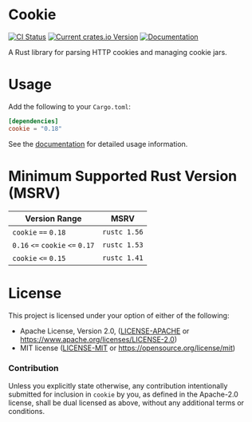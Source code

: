 # Cookie

[![CI Status](https://github.com/rwf2/cookie-rs/actions/workflows/ci.yml/badge.svg)](https://github.com/rwf2/cookie-rs/actions)
[![Current crates.io Version](https://img.shields.io/crates/v/cookie.svg)](https://crates.io/crates/cookie)
[![Documentation](https://docs.rs/cookie/badge.svg)](https://docs.rs/cookie)

A Rust library for parsing HTTP cookies and managing cookie jars.

# Usage

Add the following to your `Cargo.toml`:

```toml
[dependencies]
cookie = "0.18"
```

See the [documentation](https://docs.rs/cookie) for detailed usage information.

# Minimum Supported Rust Version (MSRV)

| Version Range                    | MSRV         |
|----------------------------------|--------------|
| `cookie` `==` `0.18`             | `rustc 1.56` |
| `0.16` `<=` `cookie` `<=` `0.17` | `rustc 1.53` |
| `cookie` `<=` `0.15`             | `rustc 1.41` |

# License

This project is licensed under your option of either of the following:

 * Apache License, Version 2.0, ([LICENSE-APACHE](LICENSE-APACHE) or
   https://www.apache.org/licenses/LICENSE-2.0)
 * MIT license ([LICENSE-MIT](LICENSE-MIT) or
   https://opensource.org/license/mit)

### Contribution

Unless you explicitly state otherwise, any contribution intentionally submitted
for inclusion in `cookie` by you, as defined in the Apache-2.0 license, shall be
dual licensed as above, without any additional terms or conditions.
